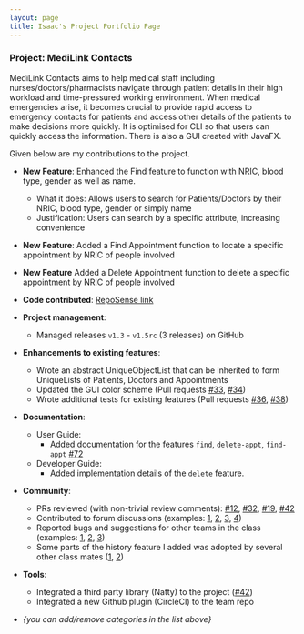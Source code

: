 ```yaml
---
layout: page
title: Isaac's Project Portfolio Page
---
```


### Project: MediLink Contacts

MediLink Contacts aims to help medical staff including nurses/doctors/pharmacists navigate through patient details in
their high workload and time-pressured working environment. When medical emergencies arise, it becomes crucial to
provide rapid access to emergency contacts for patients and access other details of the patients to make decisions more
quickly. It is optimised for CLI so that users can quickly access the information. There is also a GUI created with
JavaFX.

Given below are my contributions to the project.

* **New Feature**: Enhanced the Find feature to function with NRIC, blood type, gender as well as name.
    * What it does: Allows users to search for Patients/Doctors by their NRIC, blood type, gender or simply name
    * Justification: Users can search by a specific attribute, increasing convenience

* **New Feature**: Added a Find Appointment function to locate a specific appointment by NRIC of people involved
* **New Feature** Added a Delete Appointment function to delete a specific appointment by NRIC of people involved

* **Code contributed**: [RepoSense link]()

* **Project management**:
    * Managed releases `v1.3` - `v1.5rc` (3 releases) on GitHub

* **Enhancements to existing features**:
    * Wrote an abstract UniqueObjectList that can be inherited to form UniqueLists of Patients, Doctors and Appointments
    * Updated the GUI color scheme (Pull requests [\#33](), [\#34]())
    * Wrote additional tests for existing features (Pull requests [\#36](), [\#38]())

* **Documentation**:
    * User Guide:
        * Added documentation for the features `find`, `delete-appt`, `find-appt` [\#72]()
    * Developer Guide:
        * Added implementation details of the `delete` feature.

* **Community**:
    * PRs reviewed (with non-trivial review comments): [\#12](), [\#32](), [\#19](), [\#42]()
    * Contributed to forum discussions (examples: [1](), [2](), [3](), [4]())
    * Reported bugs and suggestions for other teams in the class (examples: [1](), [2](), [3]())
    * Some parts of the history feature I added was adopted by several other class mates ([1](), [2]())

* **Tools**:
    * Integrated a third party library (Natty) to the project ([\#42]())
    * Integrated a new Github plugin (CircleCI) to the team repo

* _{you can add/remove categories in the list above}_
